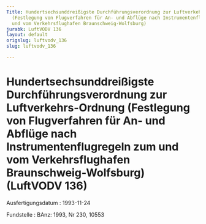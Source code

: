 ```yaml
---
Title: Hundertsechsunddreißigste Durchführungsverordnung zur Luftverkehrs-Ordnung
  (Festlegung von Flugverfahren für An- und Abflüge nach Instrumentenflugregeln zum
  und vom Verkehrsflughafen Braunschweig-Wolfsburg)
jurabk: LuftVODV 136
layout: default
origslug: luftvodv_136
slug: luftvodv_136

---
```


# Hundertsechsunddreißigste Durchführungsverordnung zur Luftverkehrs-Ordnung (Festlegung von Flugverfahren für An- und Abflüge nach Instrumentenflugregeln zum und vom Verkehrsflughafen Braunschweig-Wolfsburg) (LuftVODV 136)

Ausfertigungsdatum
:   1993-11-24

Fundstelle
:   BAnz: 1993, Nr 230, 10553


